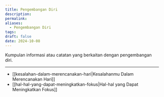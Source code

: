 ```yaml
---
title: Pengembangan Diri
description: 
permalink: 
aliases:
  - Pengembangan Diri
tags: 
draft: false
date: 2024-10-08
---
```

Kumpulan informasi atau catatan yang berkaitan dengan pengembangan diri.

---

- [[kesalahan-dalam-merencanakan-hari|Kesalahanmu Dalam Merencanakan Hari]]
- [[hal-hal-yang-dapat-meningkatkan-fokus|Hal-hal yang Dapat Meningkatkan Fokus]]